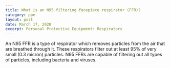 ```yaml
---
title: What is an N95 filtering facepiece respirator (FFR)?
category: ppe
layout: post
date: March 17, 2020
excerpt: Personal Protective Equipment: Respirators
---
```


An N95 FFR is a type of respirator which removes particles from the air that are breathed through it. These respirators filter out at least 95% of very small (0.3 micron) particles. N95 FFRs are capable of filtering out all types of particles, including bacteria and viruses.

